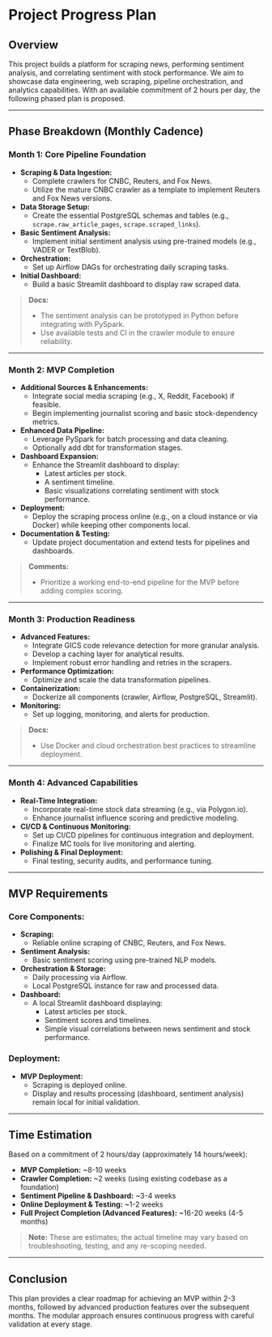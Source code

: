 # Project Progress Plan

## Overview

This project builds a platform for scraping news, performing sentiment analysis, and correlating sentiment with stock performance. We aim to showcase data engineering, web scraping, pipeline orchestration, and analytics capabilities. With an available commitment of 2 hours per day, the following phased plan is proposed.

---

## Phase Breakdown (Monthly Cadence)

### Month 1: Core Pipeline Foundation

- **Scraping & Data Ingestion:**
  - Complete crawlers for CNBC, Reuters, and Fox News.
  - Utilize the mature CNBC crawler as a template to implement Reuters and Fox News versions.
- **Data Storage Setup:**
  - Create the essential PostgreSQL schemas and tables (e.g., `scrape.raw_article_pages`, `scrape.scraped_links`).
- **Basic Sentiment Analysis:**
  - Implement initial sentiment analysis using pre-trained models (e.g., VADER or TextBlob).
- **Orchestration:**
  - Set up Airflow DAGs for orchestrating daily scraping tasks.
- **Initial Dashboard:**
  - Build a basic Streamlit dashboard to display raw scraped data.

> **Docs:**
>
> - The sentiment analysis can be prototyped in Python before integrating with PySpark.
> - Use available tests and CI in the crawler module to ensure reliability.

---

### Month 2: MVP Completion

- **Additional Sources & Enhancements:**
  - Integrate social media scraping (e.g., X, Reddit, Facebook) if feasible.
  - Begin implementing journalist scoring and basic stock-dependency metrics.
- **Enhanced Data Pipeline:**
  - Leverage PySpark for batch processing and data cleaning.
  - Optionally add dbt for transformation stages.
- **Dashboard Expansion:**
  - Enhance the Streamlit dashboard to display:
    - Latest articles per stock.
    - A sentiment timeline.
    - Basic visualizations correlating sentiment with stock performance.
- **Deployment:**
  - Deploy the scraping process online (e.g., on a cloud instance or via Docker) while keeping other components local.
- **Documentation & Testing:**
  - Update project documentation and extend tests for pipelines and dashboards.

> **Comments:**
>
> - Prioritize a working end-to-end pipeline for the MVP before adding complex scoring.

---

### Month 3: Production Readiness

- **Advanced Features:**
  - Integrate GICS code relevance detection for more granular analysis.
  - Develop a caching layer for analytical results.
  - Implement robust error handling and retries in the scrapers.
- **Performance Optimization:**
  - Optimize and scale the data transformation pipelines.
- **Containerization:**
  - Dockerize all components (crawler, Airflow, PostgreSQL, Streamlit).
- **Monitoring:**
  - Set up logging, monitoring, and alerts for production.

> **Docs:**
>
> - Use Docker and cloud orchestration best practices to streamline deployment.

---

### Month 4: Advanced Capabilities

- **Real-Time Integration:**
  - Incorporate real-time stock data streaming (e.g., via Polygon.io).
  - Enhance journalist influence scoring and predictive modeling.
- **CI/CD & Continuous Monitoring:**
  - Set up CI/CD pipelines for continuous integration and deployment.
  - Finalize MC tools for live monitoring and alerting.
- **Polishing & Final Deployment:**
  - Final testing, security audits, and performance tuning.

---

## MVP Requirements

### Core Components:

- **Scraping:**
  - Reliable online scraping of CNBC, Reuters, and Fox News.
- **Sentiment Analysis:**
  - Basic sentiment scoring using pre-trained NLP models.
- **Orchestration & Storage:**
  - Daily processing via Airflow.
  - Local PostgreSQL instance for raw and processed data.
- **Dashboard:**
  - A local Streamlit dashboard displaying:
    - Latest articles per stock.
    - Sentiment scores and timelines.
    - Simple visual correlations between news sentiment and stock performance.

### Deployment:

- **MVP Deployment:**
  - Scraping is deployed online.
  - Display and results processing (dashboard, sentiment analysis) remain local for initial validation.

---

## Time Estimation

Based on a commitment of 2 hours/day (approximately 14 hours/week):

- **MVP Completion:** ~8-10 weeks
- **Crawler Completion:** ~2 weeks (using existing codebase as a foundation)
- **Sentiment Pipeline & Dashboard:** ~3-4 weeks
- **Online Deployment & Testing:** ~1-2 weeks
- **Full Project Completion (Advanced Features):** ~16-20 weeks (4-5 months)

> **Note:** These are estimates; the actual timeline may vary based on troubleshooting, testing, and any re-scoping needed.

---

## Conclusion

This plan provides a clear roadmap for achieving an MVP within 2-3 months, followed by advanced production features over the subsequent months. The modular approach ensures continuous progress with careful validation at every stage.
